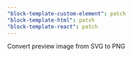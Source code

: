 ```yaml
---
"block-template-custom-element": patch
"block-template-html": patch
"block-template-react": patch
---
```


Convert preview image from SVG to PNG
